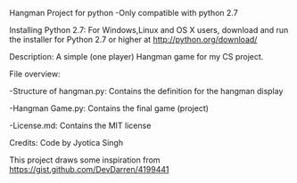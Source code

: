 Hangman Project for python
-Only compatible with python 2.7

Installing Python 2.7: For Windows,Linux and OS X users, download and run the installer for Python 2.7 or higher at http://python.org/download/

Description: A simple (one player) Hangman game for my CS project.

File overview: 

-Structure of hangman.py: Contains the definition for the hangman display

-Hangman Game.py: Contains the final game (project)

-License.md: Contains the MIT license



Credits: Code by Jyotica Singh

This project draws some inspiration from https://gist.github.com/DevDarren/4199441
